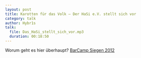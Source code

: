 ```yaml
---
layout: post
title: Karotten für das Volk – Der HaSi e.V. stellt sich vor
category: talk
author: Hybr1s
talk:
  file: Das_HaSi_stellt_sich_vor.mp3
  duration: 00:18:50
---
```

Worum geht es hier überhaupt?
[BarCamp Siegen 2012](http://barcamp-siegen.de/)
